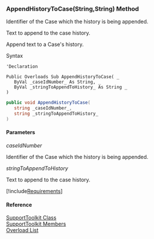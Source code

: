 ﻿### AppendHistoryToCase(String,String) Method

Identifier of the Case which the history is being appended.

Text to append to the case history.

Append text to a Case's history.

Syntax

```vbnet
'Declaration

Public Overloads Sub AppendHistoryToCase( _
   ByVal _caseIdNumber_ As String, _
   ByVal _stringToAppendToHistory_ As String _
) 
```

```csharp
public void AppendHistoryToCase( 
   string _caseIdNumber_,
   string _stringToAppendToHistory_
)
```

#### Parameters

_caseIdNumber_

Identifier of the Case which the history is being appended.

_stringToAppendToHistory_

Text to append to the case history.

[!include[Requirements](../partials/requirements.md)]

#### Reference

[SupportToolkit Class](FChoice.Toolkits.Clarify~FChoice.Toolkits.Clarify.Support.SupportToolkit.md)  
[SupportToolkit Members](FChoice.Toolkits.Clarify~FChoice.Toolkits.Clarify.Support.SupportToolkit_members.md)  
[Overload List](FChoice.Toolkits.Clarify~FChoice.Toolkits.Clarify.Support.SupportToolkit~AppendHistoryToCase.md)